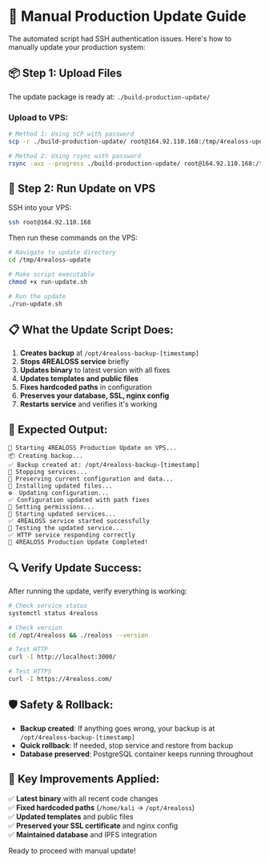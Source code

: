 # 🚀 Manual Production Update Guide

The automated script had SSH authentication issues. Here's how to manually update your production system:

## 📦 Step 1: Upload Files

The update package is ready at: `./build-production-update/`

### Upload to VPS:
```bash
# Method 1: Using SCP with password
scp -r ./build-production-update/ root@164.92.110.168:/tmp/4realoss-update/

# Method 2: Using rsync with password
rsync -avz --progress ./build-production-update/ root@164.92.110.168:/tmp/4realoss-update/
```

## 🔧 Step 2: Run Update on VPS

SSH into your VPS:
```bash
ssh root@164.92.110.168
```

Then run these commands on the VPS:

```bash
# Navigate to update directory
cd /tmp/4realoss-update

# Make script executable
chmod +x run-update.sh

# Run the update
./run-update.sh
```

## 📋 What the Update Script Does:

1. **Creates backup** at `/opt/4realoss-backup-[timestamp]`
2. **Stops 4REALOSS service** briefly
3. **Updates binary** to latest version with all fixes
4. **Updates templates and public files**
5. **Fixes hardcoded paths** in configuration
6. **Preserves your database, SSL, nginx config**
7. **Restarts service** and verifies it's working

## 🧪 Expected Output:

```
🔄 Starting 4REALOSS Production Update on VPS...
📦 Creating backup...
✅ Backup created at: /opt/4realoss-backup-[timestamp]
🛑 Stopping services...
💾 Preserving current configuration and data...
📁 Installing updated files...
⚙️  Updating configuration...
✅ Configuration updated with path fixes
🔐 Setting permissions...
🚀 Starting updated services...
✅ 4REALOSS service started successfully
🧪 Testing the updated service...
✅ HTTP service responding correctly
🎉 4REALOSS Production Update Completed!
```

## 🔍 Verify Update Success:

After running the update, verify everything is working:

```bash
# Check service status
systemctl status 4realoss

# Check version
cd /opt/4realoss && ./realoss --version

# Test HTTP
curl -I http://localhost:3000/

# Test HTTPS
curl -I https://4realoss.com/
```

## 🛡️ Safety & Rollback:

- **Backup created**: If anything goes wrong, your backup is at `/opt/4realoss-backup-[timestamp]`
- **Quick rollback**: If needed, stop service and restore from backup
- **Database preserved**: PostgreSQL container keeps running throughout

## 🎯 Key Improvements Applied:

✅ **Latest binary** with all recent code changes  
✅ **Fixed hardcoded paths** (`/home/kali` → `/opt/4realoss`)  
✅ **Updated templates** and public files  
✅ **Preserved your SSL certificate** and nginx config  
✅ **Maintained database** and IPFS integration  

Ready to proceed with manual update!